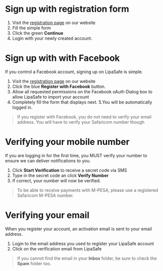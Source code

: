 # Sign up with registration form
1. Visit the [registration page](https://lipasafe.com/join) on our website
2. Fill the simple form
3. Click the green **Continue**
4. Login with your newly created account.

# Sign up with with Facebook
If you control a Facebook account, signing up on LipaSafe is simple.

1. Visit the [registration page](https://lipasafe.com/join) on our website
2. Click the blue **Register with Facebook** button.
3. Allow all requested permissions on the Facebook oAuth Dialog box to allow LipaSafe to import your account
4. Completely fill the form that displays next.
5.You will be automatically logged in.

> If you register with Facebook, you do not need to verify your email address. You will have to verify your Safaricom number though

# Verifying your mobile number
If you are logging in for the first time, you MUST verify your number to ensure we can deliver notifications to you. 

1. Click **Start Verification** to receive a secret code via SMS
2. Type in the secret code an click **Verify Number**
3. If correct, your number will now be verified.

> To be able to receive payments with M-PESA, please use a registered Safaricom M-PESA number. 

# Verifying your email
When you register your account, an activation email is sent to your email address. 

1. Login to the email address you used to register your LipaSafe account
2. Click on the verification email from LipaSafe

> If you cannot find the email in your **Inbox** folder, be sure to check the **Spam** folder too.